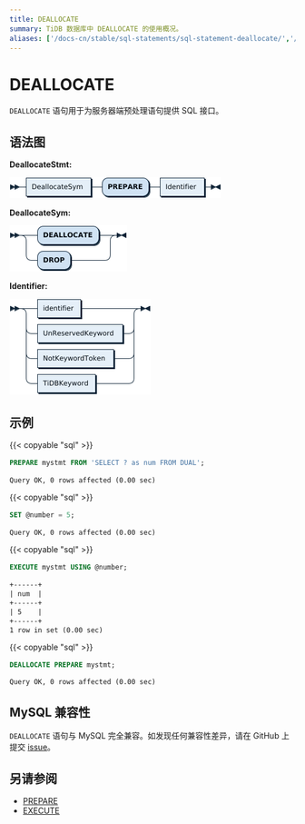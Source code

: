 ```yaml
---
title: DEALLOCATE
summary: TiDB 数据库中 DEALLOCATE 的使用概况。
aliases: ['/docs-cn/stable/sql-statements/sql-statement-deallocate/','/docs-cn/v4.0/sql-statements/sql-statement-deallocate/','/docs-cn/stable/reference/sql/statements/deallocate/']
---
```


# DEALLOCATE

`DEALLOCATE` 语句用于为服务器端预处理语句提供 SQL 接口。

## 语法图

**DeallocateStmt:**

![DeallocateStmt](/media/sqlgram/DeallocateStmt.png)

**DeallocateSym:**

![DeallocateSym](/media/sqlgram/DeallocateSym.png)

**Identifier:**

![Identifier](/media/sqlgram/Identifier.png)

## 示例

{{< copyable "sql" >}}

```sql
PREPARE mystmt FROM 'SELECT ? as num FROM DUAL';
```

```
Query OK, 0 rows affected (0.00 sec)
```

{{< copyable "sql" >}}

```sql
SET @number = 5;
```

```
Query OK, 0 rows affected (0.00 sec)
```

{{< copyable "sql" >}}

```sql
EXECUTE mystmt USING @number;
```

```
+------+
| num  |
+------+
| 5    |
+------+
1 row in set (0.00 sec)
```

{{< copyable "sql" >}}

```sql
DEALLOCATE PREPARE mystmt;
```

```
Query OK, 0 rows affected (0.00 sec)
```

## MySQL 兼容性

`DEALLOCATE` 语句与 MySQL 完全兼容。如发现任何兼容性差异，请在 GitHub 上提交 [issue](https://github.com/pingcap/tidb/issues/new/choose)。

## 另请参阅

* [PREPARE](/sql-statements/sql-statement-prepare.md)
* [EXECUTE](/sql-statements/sql-statement-execute.md)
